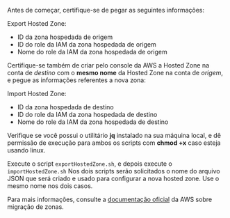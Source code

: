 Antes de começar, certifique-se de pegar as seguintes informações:

Export Hosted Zone:

- ID da zona hospedada de origem
- ID do role da IAM da zona hospedada de origem
- Nome do role da IAM da zona hospedada de origem

Certifique-se também de criar pelo console da AWS a Hosted Zone na conta de *destino* com o **mesmo nome**
da Hosted Zone na conta de *origem*, e pegue as informações referentes a nova zona:

Import Hosted Zone:

- ID da zona hospedada de destino
- ID do role da IAM da zona hospedada de destino
- Nome do role da IAM da zona hospedada de destino

Verifique se você possui o utilitário **jq** instalado na sua máquina local, e dê permissão de execução para ambos os scripts com **chmod +x** caso esteja usando linux.

Execute o script `exportHostedZone.sh`, e depois execute o `importHostedZone.sh`
Nos dois scripts serão solicitados o nome do arquivo JSON que será criado e usado para configurar a nova hosted zone. Use o mesmo nome nos dois casos.

Para mais informações, consulte a [documentação oficial](https://docs.aws.amazon.com/pt_br/Route53/latest/DeveloperGuide/hosted-zones-migrating.html) da AWS sobre migração de zonas.